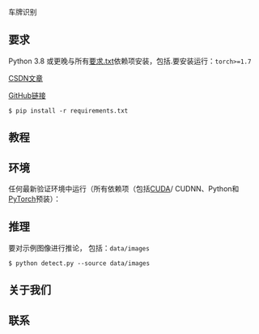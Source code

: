 车牌识别

## 要求

Python 3.8 或更晚与所有[要求.txt](https://github.com/ultralytics/yolov5/blob/master/requirements.txt)依赖项安装，包括.要安装运行：`torch>=1.7`
 
[CSDN文章](https://blog.csdn.net/weixin_48866452/article/details/120319588)

[GitHub链接](https://github.com/HibikiJie/LicensePlate)
```
$ pip install -r requirements.txt
```

## 教程





## 环境

任何最新验证环境中运行（所有依赖项（包括[CUDA](https://developer.nvidia.com/cuda)/ CUDNN、Python和[PyTorch](https://pytorch.org/)预装）：



## 推理

要对示例图像进行推论， 包括：`data/images`

```
$ python detect.py --source data/images
```

## 关于我们

## 联系